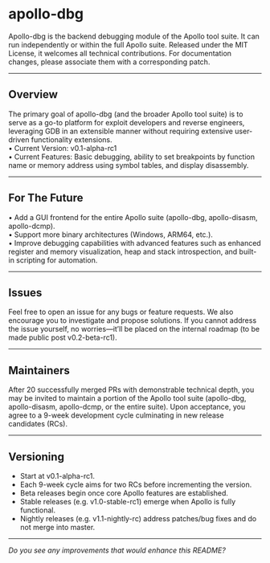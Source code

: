 # apollo-dbg

Apollo-dbg is the backend debugging module of the Apollo tool suite. It can run independently or within the full Apollo suite. Released under the MIT License, it welcomes all technical contributions. For documentation changes, please associate them with a corresponding patch.

---

## Overview

The primary goal of apollo-dbg (and the broader Apollo tool suite) is to serve as a go-to platform for exploit developers and reverse engineers, leveraging GDB in an extensible manner without requiring extensive user-driven functionality extensions.  
• Current Version: v0.1-alpha-rc1  
• Current Features: Basic debugging, ability to set breakpoints by function name or memory address using symbol tables, and display disassembly.

---

## For The Future

• Add a GUI frontend for the entire Apollo suite (apollo-dbg, apollo-disasm, apollo-dcmp).  
• Support more binary architectures (Windows, ARM64, etc.).  
• Improve debugging capabilities with advanced features such as enhanced register and memory visualization, heap and stack introspection, and built-in scripting for automation.

---

## Issues

Feel free to open an issue for any bugs or feature requests. We also encourage you to investigate and propose solutions. If you cannot address the issue yourself, no worries—it’ll be placed on the internal roadmap (to be made public post v0.2-beta-rc1).

---

## Maintainers

After 20 successfully merged PRs with demonstrable technical depth, you may be invited to maintain a portion of the Apollo tool suite (apollo-dbg, apollo-disasm, apollo-dcmp, or the entire suite). Upon acceptance, you agree to a 9-week development cycle culminating in new release candidates (RCs).

---

## Versioning

- Start at v0.1-alpha-rc1.  
- Each 9-week cycle aims for two RCs before incrementing the version.  
- Beta releases begin once core Apollo features are established.  
- Stable releases (e.g. v1.0-stable-rc1) emerge when Apollo is fully functional.  
- Nightly releases (e.g. v1.1-nightly-rc) address patches/bug fixes and do not merge into master.

---

*Do you see any improvements that would enhance this README?*
